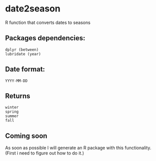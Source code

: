 # date2season
R function that converts dates to seasons

## Packages dependencies: 
    dplyr (between)
    lubridate (year)

## Date format: 
    YYYY-MM-DD

## Returns
    winter
    spring
    summer
    fall

## Coming soon
As soon as possible I will generate an R package with this functionality. (First i need to figure out how to do it.)
